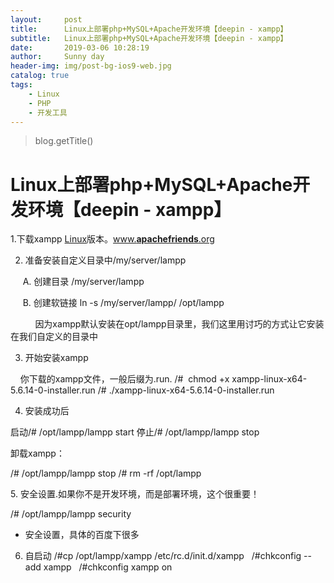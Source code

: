 ```yaml
---
layout:     post
title:      Linux上部署php+MySQL+Apache开发环境【deepin - xampp】
subtitle:   Linux上部署php+MySQL+Apache开发环境【deepin - xampp】
date:       2019-03-06 10:28:19
author:     Sunny day
header-img: img/post-bg-ios9-web.jpg
catalog: true
tags:
    - Linux
    - PHP
    - 开发工具
---
```

>blog.getTitle() 

# Linux上部署php+MySQL+Apache开发环境【deepin - xampp】


1.下载xampp [Linux](http://lib.csdn.net/base/linux)版本。[www.**apachefriends**.org](https://www.baidu.com/link?url=Kx27eGnYkucJMaunlciYG8p7gwlogQvXDnGYgM9m-SaK1whxqZLV4TZpxNSncDec&wd=&eqid=ece22af800000df10000000357fd9fb0)

2. 准备安装自定义目录中/my/server/lampp

     A. 创建目录 /my/server/lampp

     B. 创建软链接 ln -s /my/server/lampp/ /opt/lampp 

          因为xampp默认安装在opt/lampp目录里，我们这里用讨巧的方式让它安装在我们自定义的目录中

3. 开始安装xampp

    你下载的xampp文件，一般后缀为.run.
/#  chmod +x xampp-linux-x64-5.6.14-0-installer.run /# ./xampp-linux-x64-5.6.14-0-installer.run

4. 安装成功后

启动/# /opt/lampp/lampp start 停止/# /opt/lampp/lampp stop

卸载xampp：

/# /opt/lampp/lampp stop /# rm -rf /opt/lampp

5. 安全设置.如果你不是开发环境，而是部署环境，这个很重要！

/# /opt/lampp/lampp security

* 安全设置，具体的百度下很多

6. 自启动
/#cp /opt/lampp/xampp /etc/rc.d/init.d/xampp   /#chkconfig --add xampp   /#chkconfig xampp on  
